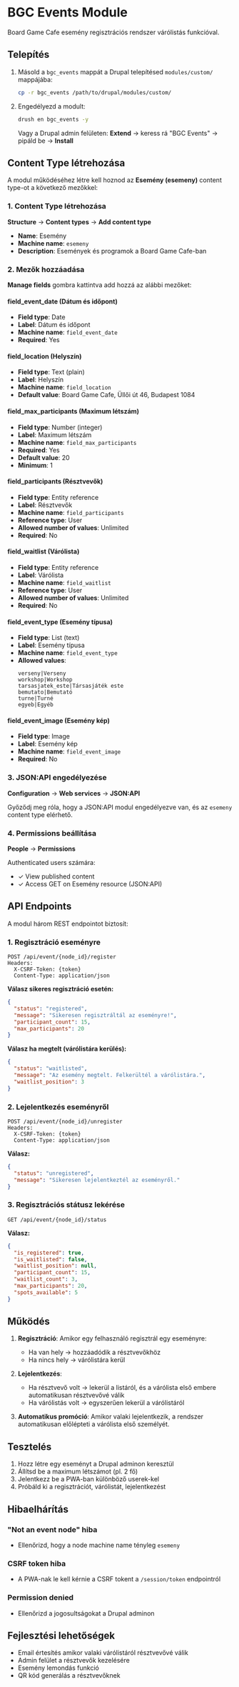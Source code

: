 # BGC Events Module

Board Game Cafe esemény regisztrációs rendszer várólistás funkcióval.

## Telepítés

1. Másold a `bgc_events` mappát a Drupal telepítésed `modules/custom/` mappájába:
   ```bash
   cp -r bgc_events /path/to/drupal/modules/custom/
   ```

2. Engedélyezd a modult:
   ```bash
   drush en bgc_events -y
   ```

   Vagy a Drupal admin felületen: **Extend** → keress rá "BGC Events" → pipáld be → **Install**

## Content Type létrehozása

A modul működéséhez létre kell hoznod az **Esemény (esemeny)** content type-ot a következő mezőkkel:

### 1. Content Type létrehozása

**Structure** → **Content types** → **Add content type**

- **Name**: Esemény
- **Machine name**: `esemeny`
- **Description**: Események és programok a Board Game Cafe-ban

### 2. Mezők hozzáadása

**Manage fields** gombra kattintva add hozzá az alábbi mezőket:

#### field_event_date (Dátum és időpont)
- **Field type**: Date
- **Label**: Dátum és időpont
- **Machine name**: `field_event_date`
- **Required**: Yes

#### field_location (Helyszín)
- **Field type**: Text (plain)
- **Label**: Helyszín
- **Machine name**: `field_location`
- **Default value**: Board Game Cafe, Üllői út 46, Budapest 1084

#### field_max_participants (Maximum létszám)
- **Field type**: Number (integer)
- **Label**: Maximum létszám
- **Machine name**: `field_max_participants`
- **Required**: Yes
- **Default value**: 20
- **Minimum**: 1

#### field_participants (Résztvevők)
- **Field type**: Entity reference
- **Label**: Résztvevők
- **Machine name**: `field_participants`
- **Reference type**: User
- **Allowed number of values**: Unlimited
- **Required**: No

#### field_waitlist (Várólista)
- **Field type**: Entity reference
- **Label**: Várólista
- **Machine name**: `field_waitlist`
- **Reference type**: User
- **Allowed number of values**: Unlimited
- **Required**: No

#### field_event_type (Esemény típusa)
- **Field type**: List (text)
- **Label**: Esemény típusa
- **Machine name**: `field_event_type`
- **Allowed values**:
  ```
  verseny|Verseny
  workshop|Workshop
  tarsasjatek_este|Társasjáték este
  bemutato|Bemutató
  turne|Turné
  egyeb|Egyéb
  ```

#### field_event_image (Esemény kép)
- **Field type**: Image
- **Label**: Esemény kép
- **Machine name**: `field_event_image`
- **Required**: No

### 3. JSON:API engedélyezése

**Configuration** → **Web services** → **JSON:API**

Győződj meg róla, hogy a JSON:API modul engedélyezve van, és az `esemeny` content type elérhető.

### 4. Permissions beállítása

**People** → **Permissions**

Authenticated users számára:
- ✓ View published content
- ✓ Access GET on Esemény resource (JSON:API)

## API Endpoints

A modul három REST endpointot biztosít:

### 1. Regisztráció eseményre
```http
POST /api/event/{node_id}/register
Headers:
  X-CSRF-Token: {token}
  Content-Type: application/json
```

**Válasz sikeres regisztráció esetén:**
```json
{
  "status": "registered",
  "message": "Sikeresen regisztráltál az eseményre!",
  "participant_count": 15,
  "max_participants": 20
}
```

**Válasz ha megtelt (várólistára kerülés):**
```json
{
  "status": "waitlisted",
  "message": "Az esemény megtelt. Felkerültél a várólistára.",
  "waitlist_position": 3
}
```

### 2. Lejelentkezés eseményről
```http
POST /api/event/{node_id}/unregister
Headers:
  X-CSRF-Token: {token}
  Content-Type: application/json
```

**Válasz:**
```json
{
  "status": "unregistered",
  "message": "Sikeresen lejelentkeztél az eseményről."
}
```

### 3. Regisztrációs státusz lekérése
```http
GET /api/event/{node_id}/status
```

**Válasz:**
```json
{
  "is_registered": true,
  "is_waitlisted": false,
  "waitlist_position": null,
  "participant_count": 15,
  "waitlist_count": 3,
  "max_participants": 20,
  "spots_available": 5
}
```

## Működés

1. **Regisztráció**: Amikor egy felhasználó regisztrál egy eseményre:
   - Ha van hely → hozzáadódik a résztvevőkhöz
   - Ha nincs hely → várólistára kerül

2. **Lejelentkezés**:
   - Ha résztvevő volt → lekerül a listáról, és a várólista első embere automatikusan résztvevővé válik
   - Ha várólistás volt → egyszerűen lekerül a várólistáról

3. **Automatikus promóció**: Amikor valaki lejelentkezik, a rendszer automatikusan előlépteti a várólista első személyét.

## Tesztelés

1. Hozz létre egy eseményt a Drupal adminon keresztül
2. Állítsd be a maximum létszámot (pl. 2 fő)
3. Jelentkezz be a PWA-ban különböző userek-kel
4. Próbáld ki a regisztrációt, várólistát, lejelentkezést

## Hibaelhárítás

### "Not an event node" hiba
- Ellenőrizd, hogy a node machine name tényleg `esemeny`

### CSRF token hiba
- A PWA-nak le kell kérnie a CSRF tokent a `/session/token` endpointról

### Permission denied
- Ellenőrizd a jogosultságokat a Drupal adminon

## Fejlesztési lehetőségek

- Email értesítés amikor valaki várólistáról résztvevővé válik
- Admin felület a résztvevők kezelésére
- Esemény lemondás funkció
- QR kód generálás a résztvevőknek
